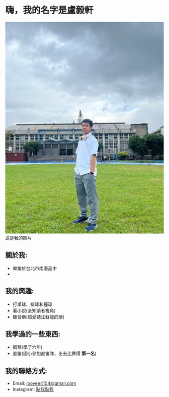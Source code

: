 # **嗨，我的名字是盧毅軒**
![我的照片](https://github.com/looyee4104-bot/Computer-Science-course/blob/90d19236cce47052864a1df5293dc10924df87ed/S__216236036.jpg)
這是我的照片

## 關於我:
- 畢業於台北市南港高中
- 
## 我的興趣:
- 打桌球、排球和撞球
- 看小說(全知讀者視角)
- 聽音樂(超愛聽汪蘇龍的歌)

## 我學過的一些東西:
- 鋼琴(學了六年)
- 直笛(國小參加直笛隊，出去比賽得 __第一名__)

## 我的聯絡方式:
- Email: looyee4104@gmail.com
- Instagram: [點我點我](https://www.instagram.com/47loo_yee?igsh=dTZ4amticzBoM2ww&utm_source=qr)
